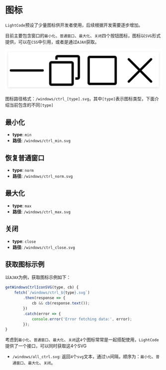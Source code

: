 # 图标

`LightCode`预设了少量图标供开发者使用，后续根据开发需要逐步增加。

目前主要包含窗口的`最小化`、`普通窗口`、`最大化`、`关闭`四个按钮图标，图标以`SVG`形式提供，可以在`CSS`中引用，或者是通过`AJAX`获取。

![窗口控制图标](./imgs/icons.png)

图标路径格式：`/windows/ctrl_[type].svg`，其中`[type]`表示图标类型，下面介绍当前包含的不同`[type]`

## 最小化
- **type**: `min`
- **路径**: `/windows/ctrl_min.svg`

## 恢复普通窗口
- **type**: `norm`
- **路径**: `/windows/ctrl_norm.svg`

## 最大化
- **type**: `max`
- **路径**: `/windows/ctrl_max.svg`

## 关闭
- **type**: `close`
- **路径**: `/windows/ctrl_close.svg`

## 获取图标示例
以`AJAX`为例，获取图标示例如下：
```javascript
getWindowsCtrlIconSVG(type, cb) {
    fetch(`/windows/ctrl_${type}.svg`)
        .then(response => {
            cb && cb(response.text());
        })
        .catch(error => {
            console.error('Error fetching data:', error);
        });
}
```
考虑到`最小化`、`普通窗口`、`最大化`、`关闭`这`4`个图标常常是一起搭配使用，`LightCode`提供了一个接口，可以同时获取这4个SVG

- `/windows/all_ctrl.svg`: 返回`4`个`svg`文本，通过`\n`间隔，顺序为：`最小化`、`普通窗口`、`最大化`、`关闭`。